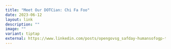 ```yaml
---
title: "Meet Our DOTCian: Chi Fa Foo"
date: 2023-06-12
layout: link
description: ""
image: ""
variant: tiptap
external: https://www.linkedin.com/posts/opengovsg_safday-humansofogp-techforpublicgood-activity-7080669358812758016-IsnB?utm_source=share&utm_medium=member_desktop
---
```

